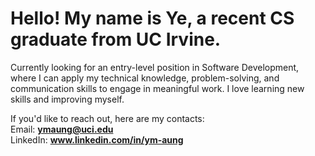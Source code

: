 # Hello! My name is Ye, a recent CS graduate from UC Irvine.

Currently looking for an entry-level position in Software Development, where I can apply my technical knowledge, problem-solving, and communication skills to engage in meaningful work. I love learning new skills and improving myself.

If you'd like to reach out, here are my contacts:  
Email:    **ymaung@uci.edu**  
LinkedIn: **www.linkedin.com/in/ym-aung**  
